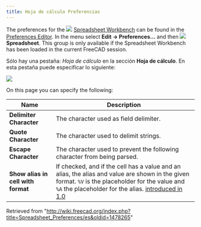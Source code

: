 ```yaml
---
title: Hoja de cálculo Preferencias
---
```

The preferences for the ![](/images/Workbench_Spreadsheet.svg) [Spreadsheet Workbench](/Spreadsheet_Workbench "Spreadsheet Workbench") can be found in the [Preferences Editor](/Preferences_Editor "Preferences Editor"). In the menu select **Edit → Preferences...** and then **![](/images/Workbench_Spreadsheet.svg) Spreadsheet**. This group is only available if the Spreadsheet Workbench has been loaded in the current FreeCAD session.

Sólo hay una pestaña: *Hoja de cálculo* en la sección **Hoja de cálculo**. En esta pestaña puede especificar lo siguiente:

![](/images/Preferences_Spreadsheet_Page_Spreadsheet.png)

On this page you can specify the following:

| Name | Description |
| --- | --- |
| **Delimiter Character** | The character used as field delimiter. |
| **Quote Character** | The character used to delimit strings. |
| **Escape Character** | The character used to prevent the following character from being parsed. |
| **Show alias in cell with format** | If checked, and if the cell has a value and an alias, the alias and value are shown in the given format. `%V` is the placeholder for the value and `%A` the placeholder for the alias. [introduced in 1.0](/Release_notes_1.0 "Release notes 1.0") |

Retrieved from "<http://wiki.freecad.org/index.php?title=Spreadsheet_Preferences/es&oldid=1478265>"
